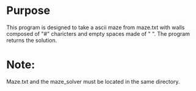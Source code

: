 # Purpose
This program is designed to take a ascii maze from maze.txt with walls composed of "#" charicters and empty spaces made of " ". The program returns the solution.

# Note:
Maze.txt and the maze_solver must be located in the same directory.
